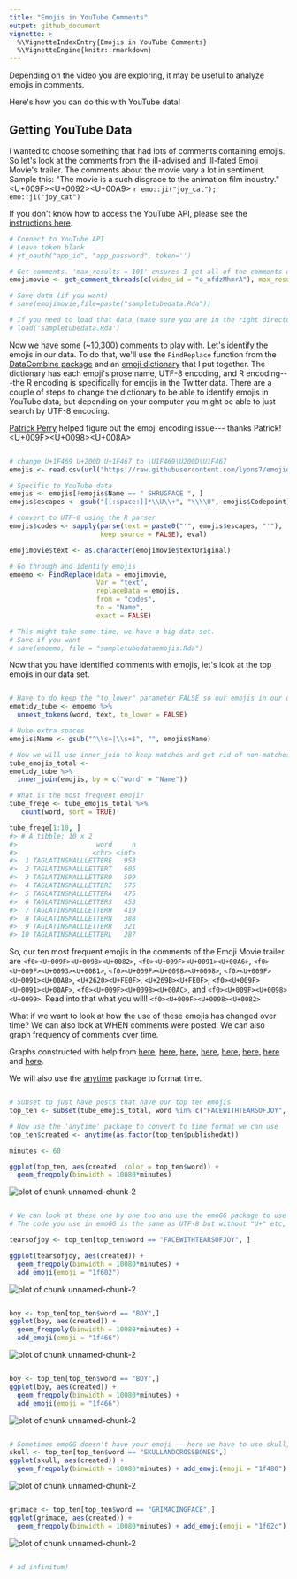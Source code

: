 ```yaml
---
title: "Emojis in YouTube Comments"
output: github_document
vignette: >
  %\VignetteIndexEntry{Emojis in YouTube Comments}
  %\VignetteEngine{knitr::rmarkdown}
---
```






Depending on the video you are exploring, it may be useful to analyze emojis in comments.

Here's how you can do this with YouTube data!

## Getting YouTube Data

I wanted to choose something that had lots of comments containing emojis. So let's look at the comments from the ill-advised and ill-fated Emoji Movie's trailer. The comments about the movie vary a lot in sentiment. Sample this: "The movie is a such disgrace to the animation film industry." <f0><U+009F><U+0092><U+00A9>
```r emo::ji("joy_cat"); emo::ji("joy_cat")```

If you don't know how to access the YouTube API, please see the [instructions here](https://developers.google.com/youtube/v3/).




```r
# Connect to YouTube API
# Leave token blank
# yt_oauth("app_id", "app_password", token='')

# Get comments. 'max_results = 101' ensures I get all of the comments on the video.
emojimovie <- get_comment_threads(c(video_id = "o_nfdzMhmrA"), max_results = 100)

# Save data (if you want)
# save(emojimovie,file=paste("sampletubedata.Rda"))

# If you need to load that data (make sure you are in the right directory)
# load('sampletubedata.Rda')
```

Now we have some (~10,300) comments to play with. Let's identify the emojis in our data. To do that, we'll use the `FindReplace` function from the [DataCombine package](https://cran.r-project.org/web/packages/DataCombine/DataCombine.pdf) and an [emoji dictionary](https://lyons7.github.io/portfolio/2017-10-04-emoji-dictionary/) that I put together. The dictionary has each emoji's prose name, UTF-8 encoding, and R encoding---the R encoding is specifically for emojis in the Twitter data. There are a couple of steps to change the dictionary to be able to identify emojis in YouTube data, but depending on your computer you might be able to just search by UTF-8 encoding. 

[Patrick Perry](https://stackoverflow.com/questions/47243155/get-r-to-keep-utf-8-codepoint-representation/47243425#47243425) helped figure out the emoji encoding issue--- thanks Patrick! <f0><U+009F><U+0098><U+008A>


```r

# change U+1F469 U+200D U+1F467 to \U1F469\U200D\U1F467
emojis <- read.csv(url("https://raw.githubusercontent.com/lyons7/emojidictionary/master/Emoji%20Dictionary%205.0.csv")) 

# Specific to YouTube data
emojis <- emojis[!emojis$Name == " SHRUGFACE ", ]
emojis$escapes <- gsub("[[:space:]]*\\U\\+", "\\\\U", emojis$Codepoint)

# convert to UTF-8 using the R parser
emojis$codes <- sapply(parse(text = paste0("'", emojis$escapes, "'"),
                       keep.source = FALSE), eval)

emojimovie$text <- as.character(emojimovie$textOriginal)

# Go through and identify emojis
emoemo <- FindReplace(data = emojimovie,
                      Var = "text",
                      replaceData = emojis,
                      from = "codes",
                      to = "Name", 
                      exact = FALSE)

# This might take some time, we have a big data set. 
# Save if you want
# save(emoemo, file = "sampletubedataemojis.Rda")
```

Now that you have identified comments with emojis, let's look at the top emojis in our data set.


```r

# Have to do keep the "to_lower" parameter FALSE so our emojis in our dictionary are kept separate from words that happen to be the same as emoji names
emotidy_tube <- emoemo %>%
  unnest_tokens(word, text, to_lower = FALSE)

# Nuke extra spaces
emojis$Name <- gsub("^\\s+|\\s+$", "", emojis$Name)

# Now we will use inner_join to keep matches and get rid of non-matches
tube_emojis_total <- 
emotidy_tube %>%
  inner_join(emojis, by = c("word" = "Name"))

# What is the most frequent emoji?
tube_freqe <- tube_emojis_total %>% 
   count(word, sort = TRUE)

tube_freqe[1:10, ]
#> # A tibble: 10 x 2
#>                    word     n
#>                   <chr> <int>
#>  1 TAGLATINSMALLLETTERE   953
#>  2 TAGLATINSMALLLETTERT   605
#>  3 TAGLATINSMALLLETTERO   599
#>  4 TAGLATINSMALLLETTERI   575
#>  5 TAGLATINSMALLLETTERA   475
#>  6 TAGLATINSMALLLETTERS   453
#>  7 TAGLATINSMALLLETTERH   419
#>  8 TAGLATINSMALLLETTERN   388
#>  9 TAGLATINSMALLLETTERR   321
#> 10 TAGLATINSMALLLETTERL   287
```

So, our ten most frequent emojis in the comments of the Emoji Movie trailer are ``<f0><U+009F><U+0098><U+0082>``, ``<f0><U+009F><U+0091><U+00A6>``, ``<f0><U+009F><U+0093><U+00B1>``, ``<f0><U+009F><U+0098><U+0098>``, ``<f0><U+009F><U+0091><U+00A8>``, ``<U+2620><U+FE0F>``, ``<U+269B><U+FE0F>``, ``<f0><U+009F><U+0091><U+00AF>``, ``<f0><U+009F><U+0098><U+00AC>``, and ``<f0><U+009F><U+0098><U+0099>``. Read into that what you will! ``<f0><U+009F><U+0098><U+0082>``

What if we want to look at how the use of these emojis has changed over time? We can also look at WHEN comments were posted. We can also graph frequency of comments over time. 

Graphs constructed with help from [here](http://www.cyclismo.org/tutorial/R/time.html), [here](https://gist.github.com/stephenturner/3132596),
[here](http://stackoverflow.com/questions/27626915/r-graph-frequency-of-observations-over-time-with-small-value-range), [here](http://michaelbommarito.com/2011/03/12/a-quick-look-at-march11-saudi-tweets/), [here](http://stackoverflow.com/questions/31796744/plot-count-frequency-of-tweets-for-word-by-month), [here](https://stat.ethz.ch/R-manual/R-devel/library/base/html/as.POSIXlt.html), [here](http://sape.inf.usi.ch/quick-reference/ggplot2/geom) and [here](http://stackoverflow.com/questions/3541713/how-to-plot-two-histograms-together-in-r).

We will also use the [anytime](https://cran.r-project.org/web/packages/anytime/index.html) package to format time. 


```r

# Subset to just have posts that have our top ten emojis
top_ten <- subset(tube_emojis_total, word %in% c("FACEWITHTEARSOFJOY", "BOY", "MOBILEPHONE", "FACETHROWINGAKISS", "MAN", "SKULLANDCROSSBONES", "ATOMSYMBOL", "COLONEWOMANWITHBUNNYEARS", "GRIMACINGFACE", "KISSINGFACEWITHSMILINGEYES"))

# Now use the 'anytime' package to convert to time format we can use
top_ten$created <- anytime(as.factor(top_ten$publishedAt))

minutes <- 60

ggplot(top_ten, aes(created, color = top_ten$word)) + 
  geom_freqpoly(binwidth = 10080*minutes)
```

![plot of chunk unnamed-chunk-2](figure/unnamed-chunk-2-1.png)

```r

# We can look at these one by one too and use the emoGG package to use actual emojis to show which ones we are talking about 
# The code you use in emoGG is the same as UTF-8 but without "U+" etc, and all letters lowercase

tearsofjoy <- top_ten[top_ten$word == "FACEWITHTEARSOFJOY", ]

ggplot(tearsofjoy, aes(created)) + 
  geom_freqpoly(binwidth = 10080*minutes) +
  add_emoji(emoji = "1f602")
```

![plot of chunk unnamed-chunk-2](figure/unnamed-chunk-2-2.png)

```r

boy <- top_ten[top_ten$word == "BOY",]
ggplot(boy, aes(created)) + 
  geom_freqpoly(binwidth = 10080*minutes) +
  add_emoji(emoji = "1f466")
```

![plot of chunk unnamed-chunk-2](figure/unnamed-chunk-2-3.png)

```r

boy <- top_ten[top_ten$word == "BOY",]
ggplot(boy, aes(created)) + 
  geom_freqpoly(binwidth = 10080*minutes) +
  add_emoji(emoji = "1f466")
```

![plot of chunk unnamed-chunk-2](figure/unnamed-chunk-2-4.png)

```r

# Sometimes emoGG doesn't have your emoji -- here we have to use skull, not skull and crossbones
skull <- top_ten[top_ten$word == "SKULLANDCROSSBONES",]
ggplot(skull, aes(created)) + 
  geom_freqpoly(binwidth = 10080*minutes) + add_emoji(emoji = "1f480")
```

![plot of chunk unnamed-chunk-2](figure/unnamed-chunk-2-5.png)

```r

grimace <- top_ten[top_ten$word == "GRIMACINGFACE",]
ggplot(grimace, aes(created)) + 
  geom_freqpoly(binwidth = 10080*minutes) + add_emoji(emoji = "1f62c")
```

![plot of chunk unnamed-chunk-2](figure/unnamed-chunk-2-6.png)

```r

# ad infinitum!
```
